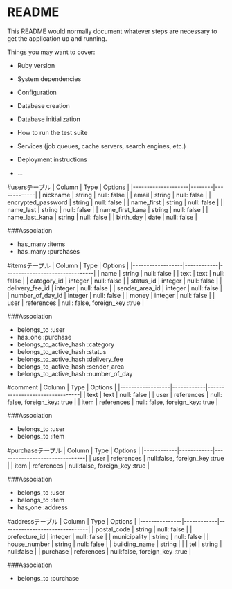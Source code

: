 # README

This README would normally document whatever steps are necessary to get the
application up and running.

Things you may want to cover:

* Ruby version

* System dependencies

* Configuration

* Database creation

* Database initialization

* How to run the test suite

* Services (job queues, cache servers, search engines, etc.)

* Deployment instructions

* ...

#usersテーブル
| Column             |  Type  | Options     |
|--------------------|--------|-------------|
| nickname           | string | null: false |
| email              | string | null: false |
| encrypted_password | string | null: false |
| name_first         | string | null: false |
| name_last          | string | null: false |
| name_first_kana    | string | null: false |
| name_last_kana     | string | null: false |
| birth_day          | date   | null: false |

###Association
- has_many :items
- has_many :purchases

#itemsテーブル
| Column           |  Type      | Options                        |
|------------------|------------|--------------------------------|
| name             | string     | null: false                    |
| text             | text       | null: false                    |
| category_id      | integer    | null: false                    |
| status_id        | integer    | null: false                    |
| delivery_fee_id  | integer    | null: false                    |
| sender_area_id   | integer    | null: false                    |
| number_of_day_id | integer    | null: false                    |
| money            | integer    | null: false                    |
| user             | references | null: false, foreign_key :true |

###Association
- belongs_to :user
- has_one :purchase
- belongs_to_active_hash :category
- belongs_to_active_hash :status
- belongs_to_active_hash :delivery_fee
- belongs_to_active_hash :sender_area
- belongs_to_active_hash :number_of_day

#comment
| Column           |  Type      | Options                        |
|------------------|------------|--------------------------------|
| text             | text       | null: false                    |
| user             | references | null: false, foreign_key: true |
| item             | references | null: false, foreign_key: true |


###Association
- belongs_to :user
- belongs_to :item

#purchaseテーブル
| Column     |  Type      | Options                       |
|------------|------------|-------------------------------|
| user       | references | null:false, foreign_key :true |
| item       | references | null:false, foreign_key :true |

###Association
- belongs_to :user
- belongs_to :item
- has_one :address

#addressテーブル
| Column        |  Type      | Options                       |
|---------------|------------|-------------------------------|
| postal_code   | string     | null: false                   |
| prefecture_id | integer    | null: false                   |
| municipality  | string     | null: false                   |
| house_number  | string     | null: false                   |
| building_name | string     |                               |
| tel           | string     | null:false                    |
| purchase      | references | null:false, foreign_key :true |

###Association
- belongs_to :purchase




